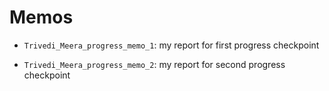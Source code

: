 # Memos

- `Trivedi_Meera_progress_memo_1`: my report for first progress checkpoint

- `Trivedi_Meera_progress_memo_2`: my report for second progress checkpoint
